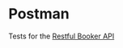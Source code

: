 # Postman

Tests for the [Restful Booker API](https://restful-booker.herokuapp.com/apidoc/index.html)
